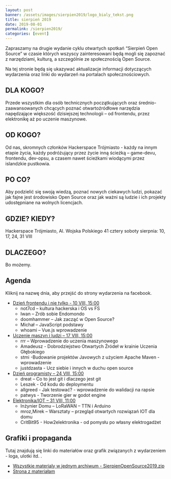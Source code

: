 ```yaml
---
layout: post
banner: /assets/images/sierpien2019/logo_bialy_tekst.png
title: sierpień 2019
date: 2019-08-01
permalink: /sierpien2019/
categories: [event]
---
```


Zapraszamy na drugie wydanie cyklu otwartych spotkań “Sierpień Open Source” w czasie których wszyscy zainteresowani będą mogli się zapoznać z narzędziami, kulturą, a szczególnie ze społecznością Open Source.

Na tej stronie będą się ukazywać aktualizacje informacji dotyczących wydarzenia oraz linki do wydarzeń na portalach społecznościowych.

## DLA KOGO?
Przede wszystkim dla osób technicznych początkujących oraz średnio-zaawansowanych chcących poznać otwartoźródłowe narzędzia napędzające większość dzisiejszej technologii – od frontendu, przez elektronikę aż po uczenie maszynowe.
## OD KOGO?
Od nas, skromnych członków Hackerspace Trójmiasto - każdy na innym etapie życia, każdy podróżujący przez życie inną ścieżką – game-devu, frontendu, dev-opsu, a czasem nawet ścieżkami wiodącymi przez islandzkie pustkowia.
## PO CO?
Aby podzielić się swoją wiedzą, poznać nowych ciekawych ludzi, pokazać jak fajne jest środowisko Open Source oraz jak ważni są ludzie i ich projekty udostępniane na wolnych licencjach.
## GDZIE? KIEDY?
Hackerspace Trójmiasto,
Al. Wojska Polskiego 41
cztery soboty sierpnia: 
10, 17, 24, 31 VIII
## DLACZEGO?
Bo możemy.
## Agenda
Kliknij na nazwę dnia, aby przejść do strony wydarzenia na facebook.

* [Dzień frontendu i nie tylko - 10 VIII,  15:00](https://www.facebook.com/events/475307263306166/)
  * not7cd – kultura hackerska i OS vs FS
  * Iwan – Zrób sobie Endomondo
  * doomhammer – Jak zacząć w Open Source?
  * Michał – JavaScript podstawy
  * whoami – Vue.js wprowadzenie 
* [Uczenie maszyn i ludzi  – 17 VIII, 15:00](https://www.facebook.com/events/877533529283916/)
  * rrr – Wprowadzenie do uczenia maszynowego
  * Amadeusz - Dobrodziejstwo Otwartych Źródeł w krainie Uczenia Głębokiego
  * stmi -Budowanie projektów Javowych z użyciem Apache Maven - wprowadzenie
  * justdzasta - Ucz siebie i innych w duchu open source
* [Dzień programisty – 24 VIII, 15:00](https://www.facebook.com/events/2387764731499471/)
  * dreat – Co to jest git i dlaczego jest git
  * Leszek - Od kodu do deploymentu
  * allgreed - Jak testować? - wprowadzenie do walidacji na rapsie
  * patwys - Tworzenie gier w godot engine
* [Elektronika/IOT – 31 VIII, 11:00](https://www.facebook.com/events/427547037858461/)
  * Inżynier Domu – LoRaWAN – TTN i Arduino
  * mroz,Mirek – Warsztaty – przegląd otwartych rozwiązań IOT dla domu
  * CritBit95 - How2elektronika - od pomysłu po własny elektrogadżet

## Grafiki i propaganda
Tutaj znajdują się linki do materiałów oraz grafik związanych z wydarzeniem - loga, ulotki itd. .

 * [Wszystkie materialy w jednym archiwum - SierpienOpenSource2019.zip](http://54.37.139.87:8080/SierpienOpensource2019/SierpienOpenSource2019.zip)
 * [Strona z materiałam](http://54.37.139.87:8080/SierpienOpensource2019/)

